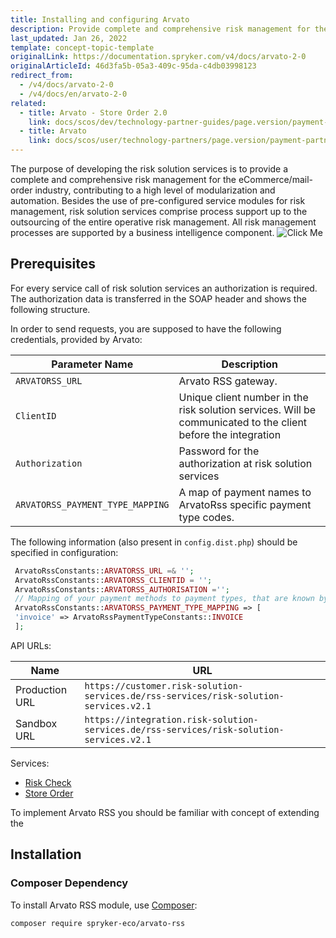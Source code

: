```yaml
---
title: Installing and configuring Arvato
description: Provide complete and comprehensive risk management for the eCommerce/mail-order industry, contributing to a high level of modularization and automation.
last_updated: Jan 26, 2022
template: concept-topic-template
originalLink: https://documentation.spryker.com/v4/docs/arvato-2-0
originalArticleId: 46d3fa5b-05a3-409c-95da-c4db03998123
redirect_from:
  - /v4/docs/arvato-2-0
  - /v4/docs/en/arvato-2-0
related:
  - title: Arvato - Store Order 2.0
    link: docs/scos/dev/technology-partner-guides/page.version/payment-partners/arvato/arvato-store-order.html
  - title: Arvato
    link: docs/scos/user/technology-partners/page.version/payment-partners/arvato.html
---
```


The purpose of developing the risk solution services is to provide a complete and comprehensive risk management for the eCommerce/mail-order industry, contributing to a high level of modularization and automation. Besides the use of pre-configured service modules for risk management, risk solution services comprise process support up to the  outsourcing of the entire operative risk management. All risk management processes are supported by a business intelligence component.
![Click Me](https://spryker.s3.eu-central-1.amazonaws.com/docs/Technology+Partners/Payment+Partners/Arvato/arvato-rss-overview.png)

## Prerequisites

For every service call of risk solution services an authorization is required.
The authorization data is transferred in the SOAP header and shows the following structure.

In order to send requests, you are supposed to have the following credentials, provided by Arvato:

| Parameter Name | Description |
| --- | --- |
| `ARVATORSS_URL` | Arvato RSS gateway. |
| `ClientID` | Unique client number in the risk solution services. Will be communicated to the client before the integration |
| `Authorization` | Password for the authorization at risk solution services |
| `ARVATORSS_PAYMENT_TYPE_MAPPING` | A map of payment names to ArvatoRss specific payment type codes. |

The following information (also present in `config.dist.php`) should be specified in configuration:
```php
 ArvatoRssConstants::ARVATORSS_URL =& '';
 ArvatoRssConstants::ARVATORSS_CLIENTID = '';
 ArvatoRssConstants::ARVATORSS_AUTHORISATION ='';
 // Mapping of your payment methods to payment types, that are known by Arvato Rss.
 ArvatoRssConstants::ARVATORSS_PAYMENT_TYPE_MAPPING => [
 'invoice' => ArvatoRssPaymentTypeConstants::INVOICE
 ];
 ```

API URLs:

| Name | URL |
| --- | --- |
| Production URL | `https://customer.risk-solution-services.de/rss-services/risk-solution-services.v2.1` |
| Sandbox URL | `https://integration.risk-solution-services.de/rss-services/risk-solution-services.v2.1` |

Services:
* [Risk Check](/docs/scos/dev/technology-partner-guides/{{page.version}}/payment-partners/arvato/arvato-risk-check.html)
* [Store Order](/docs/scos/dev/technology-partner-guides/{{page.version}}/payment-partners/arvato/arvato-store-order.html)

To implement Arvato RSS you should be familiar with concept of extending the

## Installation

### Composer Dependency

To install Arvato RSS module, use [Composer](https://getcomposer.org/):

```
composer require spryker-eco/arvato-rss
```
